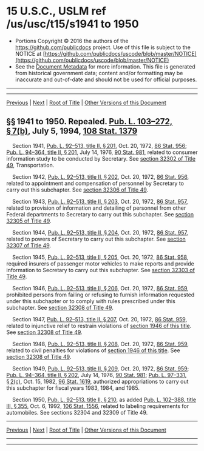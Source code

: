 ---
---

# 15 U.S.C., USLM ref /us/usc/t15/s1941 to 1950

* Portions Copyright © 2016 the authors of the https://github.com/publicdocs project.
  Use of this file is subject to the NOTICE at [https://github.com/publicdocs/uscode/blob/master/NOTICE](https://github.com/publicdocs/uscode/blob/master/NOTICE)
* See the [Document Metadata](././../../../../..//README.md) for more information.
  This file is generated from historical government data; content and/or formatting may be inaccurate and out-of-date and should not be used for official purposes.

----------
----------

[Previous](./../../../../..//us/usc/t15/ch46/schII/m__us_usc_t15_ch46_schII.md) | [Next](./../../../../..//us/usc/t15/ch46/schIII/m__us_usc_t15_ch46_schIII.md) | [Root of Title](./../../../../../) | [Other Versions of this Document](https://publicdocs.github.io/go/links?ns=uslm&ref=%2Fus%2Fusc%2Ft15%2Fs1941+to+1950)

## §§ 1941 to 1950. Repealed. [Pub. L. 103–272, § 7(b)][/us/pl/103/272/s7/b], July 5, 1994, [108 Stat. 1379][/us/stat/108/1379]

    Section 1941, [Pub. L. 92–513, title II, § 201][/us/pl/92/513/s201], Oct. 20, 1972, [86 Stat. 956][/us/stat/86/956]; [Pub. L. 94–364, title II, § 201][/us/pl/94/364/s201], July 14, 1976, [90 Stat. 981][/us/stat/90/981], related to consumer information study to be conducted by Secretary. See [section 32302 of Title 49][/us/usc/t49/s32302], Transportation.

    Section 1942, [Pub. L. 92–513, title II, § 202][/us/pl/92/513/s202], Oct. 20, 1972, [86 Stat. 956][/us/stat/86/956], related to appointment and compensation of personnel by Secretary to carry out this subchapter. See [section 32306 of Title 49][/us/usc/t49/s32306].

    Section 1943, [Pub. L. 92–513, title II, § 203][/us/pl/92/513/s203], Oct. 20, 1972, [86 Stat. 957][/us/stat/86/957], related to provision of information and detailing of personnel from other Federal departments to Secretary to carry out this subchapter. See [section 32305 of Title 49][/us/usc/t49/s32305].

    Section 1944, [Pub. L. 92–513, title II, § 204][/us/pl/92/513/s204], Oct. 20, 1972, [86 Stat. 957][/us/stat/86/957], related to powers of Secretary to carry out this subchapter. See [section 32307 of Title 49][/us/usc/t49/s32307].

    Section 1945, [Pub. L. 92–513, title II, § 205][/us/pl/92/513/s205], Oct. 20, 1972, [86 Stat. 958][/us/stat/86/958], required insurers of passenger motor vehicles to make reports and provide information to Secretary to carry out this subchapter. See [section 32303 of Title 49][/us/usc/t49/s32303].

    Section 1946, [Pub. L. 92–513, title II, § 206][/us/pl/92/513/s206], Oct. 20, 1972, [86 Stat. 959][/us/stat/86/959], prohibited persons from failing or refusing to furnish information requested under this subchapter or to comply with rules prescribed under this subchapter. See [section 32308 of Title 49][/us/usc/t49/s32308].

    Section 1947, [Pub. L. 92–513, title II, § 207][/us/pl/92/513/s207], Oct. 20, 1972, [86 Stat. 959][/us/stat/86/959], related to injunctive relief to restrain violations of [section 1946 of this title][/us/usc/t15/s1946]. See [section 32308 of Title 49][/us/usc/t49/s32308].

    Section 1948, [Pub. L. 92–513, title II, § 208][/us/pl/92/513/s208], Oct. 20, 1972, [86 Stat. 959][/us/stat/86/959], related to civil penalties for violations of [section 1946 of this title][/us/usc/t15/s1946]. See [section 32308 of Title 49][/us/usc/t49/s32308].

    Section 1949, [Pub. L. 92–513, title II, § 209][/us/pl/92/513/s209], Oct. 20, 1972, [86 Stat. 959][/us/stat/86/959]; [Pub. L. 94–364, title II, § 202][/us/pl/94/364/s202], July 14, 1976, [90 Stat. 981][/us/stat/90/981]; [Pub. L. 97–331, § 2(c)][/us/pl/97/331/s2/c], Oct. 15, 1982, [96 Stat. 1619][/us/stat/96/1619], authorized appropriations to carry out this subchapter for fiscal years 1983, 1984, and 1985.

    Section 1950, [Pub. L. 92–513, title II, § 210][/us/pl/92/513/s210], as added [Pub. L. 102–388, title III, § 355][/us/pl/102/388/s355], Oct. 6, 1992, [106 Stat. 1556][/us/stat/106/1556], related to labeling requirements for automobiles. See sections 32304 and 32309 of Title 49.

----------

[Previous](./../../../../..//us/usc/t15/ch46/schII/m__us_usc_t15_ch46_schII.md) | [Next](./../../../../..//us/usc/t15/ch46/schIII/m__us_usc_t15_ch46_schIII.md) | [Root of Title](./../../../../../) | [Other Versions of this Document](https://publicdocs.github.io/go/links?ns=uslm&ref=%2Fus%2Fusc%2Ft15%2Fs1941+to+1950)

----------
----------

[/us/pl/103/272/s7/b]: https://publicdocs.github.io/go/links?ns=uslm&ref=%2Fus%2Fpl%2F103%2F272%2Fs7%2Fb
[/us/stat/108/1379]: https://publicdocs.github.io/go/links?ns=uslm&ref=%2Fus%2Fstat%2F108%2F1379
[/us/pl/92/513/s201]: https://publicdocs.github.io/go/links?ns=uslm&ref=%2Fus%2Fpl%2F92%2F513%2Fs201
[/us/stat/86/956]: https://publicdocs.github.io/go/links?ns=uslm&ref=%2Fus%2Fstat%2F86%2F956
[/us/pl/94/364/s201]: https://publicdocs.github.io/go/links?ns=uslm&ref=%2Fus%2Fpl%2F94%2F364%2Fs201
[/us/stat/90/981]: https://publicdocs.github.io/go/links?ns=uslm&ref=%2Fus%2Fstat%2F90%2F981
[/us/usc/t49/s32302]: https://publicdocs.github.io/go/links?ns=uslm&ref=%2Fus%2Fusc%2Ft49%2Fs32302
[/us/pl/92/513/s202]: https://publicdocs.github.io/go/links?ns=uslm&ref=%2Fus%2Fpl%2F92%2F513%2Fs202
[/us/stat/86/956]: https://publicdocs.github.io/go/links?ns=uslm&ref=%2Fus%2Fstat%2F86%2F956
[/us/usc/t49/s32306]: https://publicdocs.github.io/go/links?ns=uslm&ref=%2Fus%2Fusc%2Ft49%2Fs32306
[/us/pl/92/513/s203]: https://publicdocs.github.io/go/links?ns=uslm&ref=%2Fus%2Fpl%2F92%2F513%2Fs203
[/us/stat/86/957]: https://publicdocs.github.io/go/links?ns=uslm&ref=%2Fus%2Fstat%2F86%2F957
[/us/usc/t49/s32305]: https://publicdocs.github.io/go/links?ns=uslm&ref=%2Fus%2Fusc%2Ft49%2Fs32305
[/us/pl/92/513/s204]: https://publicdocs.github.io/go/links?ns=uslm&ref=%2Fus%2Fpl%2F92%2F513%2Fs204
[/us/stat/86/957]: https://publicdocs.github.io/go/links?ns=uslm&ref=%2Fus%2Fstat%2F86%2F957
[/us/usc/t49/s32307]: https://publicdocs.github.io/go/links?ns=uslm&ref=%2Fus%2Fusc%2Ft49%2Fs32307
[/us/pl/92/513/s205]: https://publicdocs.github.io/go/links?ns=uslm&ref=%2Fus%2Fpl%2F92%2F513%2Fs205
[/us/stat/86/958]: https://publicdocs.github.io/go/links?ns=uslm&ref=%2Fus%2Fstat%2F86%2F958
[/us/usc/t49/s32303]: https://publicdocs.github.io/go/links?ns=uslm&ref=%2Fus%2Fusc%2Ft49%2Fs32303
[/us/pl/92/513/s206]: https://publicdocs.github.io/go/links?ns=uslm&ref=%2Fus%2Fpl%2F92%2F513%2Fs206
[/us/stat/86/959]: https://publicdocs.github.io/go/links?ns=uslm&ref=%2Fus%2Fstat%2F86%2F959
[/us/usc/t49/s32308]: https://publicdocs.github.io/go/links?ns=uslm&ref=%2Fus%2Fusc%2Ft49%2Fs32308
[/us/pl/92/513/s207]: https://publicdocs.github.io/go/links?ns=uslm&ref=%2Fus%2Fpl%2F92%2F513%2Fs207
[/us/stat/86/959]: https://publicdocs.github.io/go/links?ns=uslm&ref=%2Fus%2Fstat%2F86%2F959
[/us/usc/t15/s1946]: https://publicdocs.github.io/go/links?ns=uslm&ref=%2Fus%2Fusc%2Ft15%2Fs1946
[/us/usc/t49/s32308]: https://publicdocs.github.io/go/links?ns=uslm&ref=%2Fus%2Fusc%2Ft49%2Fs32308
[/us/pl/92/513/s208]: https://publicdocs.github.io/go/links?ns=uslm&ref=%2Fus%2Fpl%2F92%2F513%2Fs208
[/us/stat/86/959]: https://publicdocs.github.io/go/links?ns=uslm&ref=%2Fus%2Fstat%2F86%2F959
[/us/usc/t15/s1946]: https://publicdocs.github.io/go/links?ns=uslm&ref=%2Fus%2Fusc%2Ft15%2Fs1946
[/us/usc/t49/s32308]: https://publicdocs.github.io/go/links?ns=uslm&ref=%2Fus%2Fusc%2Ft49%2Fs32308
[/us/pl/92/513/s209]: https://publicdocs.github.io/go/links?ns=uslm&ref=%2Fus%2Fpl%2F92%2F513%2Fs209
[/us/stat/86/959]: https://publicdocs.github.io/go/links?ns=uslm&ref=%2Fus%2Fstat%2F86%2F959
[/us/pl/94/364/s202]: https://publicdocs.github.io/go/links?ns=uslm&ref=%2Fus%2Fpl%2F94%2F364%2Fs202
[/us/stat/90/981]: https://publicdocs.github.io/go/links?ns=uslm&ref=%2Fus%2Fstat%2F90%2F981
[/us/pl/97/331/s2/c]: https://publicdocs.github.io/go/links?ns=uslm&ref=%2Fus%2Fpl%2F97%2F331%2Fs2%2Fc
[/us/stat/96/1619]: https://publicdocs.github.io/go/links?ns=uslm&ref=%2Fus%2Fstat%2F96%2F1619
[/us/pl/92/513/s210]: https://publicdocs.github.io/go/links?ns=uslm&ref=%2Fus%2Fpl%2F92%2F513%2Fs210
[/us/pl/102/388/s355]: https://publicdocs.github.io/go/links?ns=uslm&ref=%2Fus%2Fpl%2F102%2F388%2Fs355
[/us/stat/106/1556]: https://publicdocs.github.io/go/links?ns=uslm&ref=%2Fus%2Fstat%2F106%2F1556



